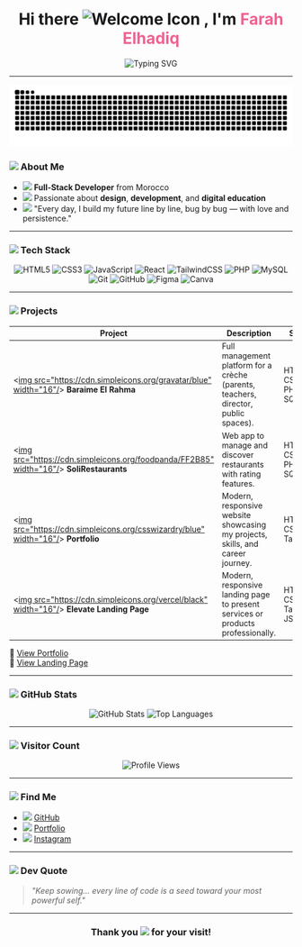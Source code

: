 <h1 align="center">
  Hi there 
  <img src="https://cdn.simpleicons.org/handshake/F06292" width="28" alt="Welcome Icon" />
  , I'm <span style="color:#f06292;">Farah Elhadiq</span>
</h1>


<p align="center">
  <img src="https://readme-typing-svg.demolab.com?font=Fira+Code&size=24&pause=1000&color=F06292&center=true&vCenter=true&width=500&lines=Full+Stack+Web+Developer;Passionate+about+Design+%26+Coding;Creative+Problem+Solver" alt="Typing SVG" />
</p>

---

<p align="center">
  <img src="https://raw.githubusercontent.com/VishwaGauravIn/VishwaGauravIn/output/github-contribution-grid-snake-dark.svg" alt="GitHub Contribution Snake" />
</p>

### <img src="https://cdn.simpleicons.org/aboutdotme/black" width="20"/> About Me
- <img src="https://cdn.simpleicons.org/react/61DAFB" width="16"/> **Full‑Stack Developer** from Morocco  
- <img src="https://cdn.simpleicons.org/figma/F24E1E" width="16"/> Passionate about **design**, **development**, and **digital education**  
- <img src="https://cdn.simpleicons.org/git/F05032" width="16"/> "Every day, I build my future line by line, bug by bug — with love and persistence."

---

### <img src="https://cdn.simpleicons.org/javascript/F7DF1E" width="20"/> Tech Stack

<div align="center">
  <img src="https://img.shields.io/badge/HTML5-E34F26?logo=html5&style=for-the-badge&logoColor=white" alt="HTML5" />
  <img src="https://img.shields.io/badge/CSS3-1572B6?logo=css3&style=for-the-badge&logoColor=white" alt="CSS3" />
  <img src="https://img.shields.io/badge/JavaScript-F7DF1E?logo=javascript&style=for-the-badge&logoColor=black" alt="JavaScript" />
  <img src="https://img.shields.io/badge/React-61DAFB?logo=react&style=for-the-badge&logoColor=black" alt="React" />
  <img src="https://img.shields.io/badge/TailwindCSS-38B2AC?logo=tailwind-css&style=for-the-badge&logoColor=white" alt="TailwindCSS" />
  <img src="https://img.shields.io/badge/PHP-777BB4?logo=php&style=for-the-badge&logoColor=white" alt="PHP" />
  <img src="https://img.shields.io/badge/MySQL-4479A1?logo=mysql&style=for-the-badge&logoColor=white" alt="MySQL" />
  <img src="https://img.shields.io/badge/Git-F05032?logo=git&style=for-the-badge&logoColor=white" alt="Git" />
  <img src="https://img.shields.io/badge/GitHub-181717?logo=github&style=for-the-badge" alt="GitHub" />
  <img src="https://img.shields.io/badge/Figma-F24E1E?logo=figma&style=for-the-badge" alt="Figma" />
  <img src="https://img.shields.io/badge/Canva-00C4CC?logo=canva&style=for-the-badge" alt="Canva" />
</div>

---

### <img src="https://cdn.simpleicons.org/folder/4285F4" width="20"/> Projects

| Project | Description | Stack |
|--------|-------------|--------|
| <[img src="https://cdn.simpleicons.org/gravatar/blue" width="16"/](https://cdn.simpleicons.org/googleclassroom/3DDC84)> **Baraime El Rahma** | Full management platform for a crèche (parents, teachers, director, public spaces). | HTML, CSS, JS, PHP, SQL |
| <[img src="https://cdn.simpleicons.org/foodpanda/FF2B85" width="16"/](https://cdn.simpleicons.org/ubereats/06C167)> **SoliRestaurants** | Web app to manage and discover restaurants with rating features. | HTML, CSS, JS, PHP, SQL |
| <[img src="https://cdn.simpleicons.org/csswizardry/blue" width="16"/]([https://cdn.simpleicons.org/ubereats/06C167](https://cdn.simpleicons.org/netlify/00C7B7))> **Portfolio** | Modern, responsive website showcasing my projects, skills, and career journey. | HTML, CSS, Tailwind |
| <[img src="https://cdn.simpleicons.org/vercel/black" width="16"/](https://cdn.simpleicons.org/vercel/black)> **Elevate Landing Page** | Modern, responsive landing page to present services or products professionally. | HTML, CSS, Tailwind, JS |

🔗 [View Portfolio](https://portfoliofarahelhadiq.netlify.app/)  
🔗 [View Landing Page](https://elevate-landing-page.netlify.app/)

---

### <img src="https://cdn.simpleicons.org/github/181717" width="20"/> GitHub Stats

<p align="center">
  <img src="https://github-readme-stats.vercel.app/api?username=Farahelhadiq&show_icons=true&theme=radical" alt="GitHub Stats" />
  <img src="https://github-readme-stats.vercel.app/api/top-langs/?username=Farahelhadiq&layout=compact&theme=radical" alt="Top Languages" />
</p>

---

### <img src="https://cdn.simpleicons.org/googleanalytics/F4B400" width="20"/> Visitor Count

<p align="center">
  <img src="https://komarev.com/ghpvc/?username=Farahelhadiq&style=flat-square&color=brightgreen" alt="Profile Views" />
</p>

---

### <img src="https://cdn.simpleicons.org/contactlesspayment/black" width="20"/> Find Me

- <img src="https://cdn.simpleicons.org/github/181717" width="16"/> [GitHub](https://github.com/Farahelhadiq)  
- <img src="https://cdn.simpleicons.org/netlify/00C7B7" width="16"/> [Portfolio](https://portfoliofarahelhadiq.netlify.app)  
- <img src="https://cdn.simpleicons.org/instagram/E4405F" width="16"/> [Instagram](https://www.instagram.com/farah_elhadiq/)

---

### <img src="https://cdn.simpleicons.org/lightbulb/FACC15" width="20"/> Dev Quote

> *"Keep sowing… every line of code is a seed toward your most powerful self."*

---

<h3 align="center">Thank you 
  <img src="https://cdn.simpleicons.org/smugmug/green" width="20"/> 
  for your visit!
</h3>

